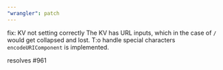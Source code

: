 ```yaml
---
"wrangler": patch
---
```


fix: KV not setting correctly
The KV has URL inputs, which in the case of `/` would get collapsed and lost.
T:o handle special characters `encodeURIComponent` is implemented.

resolves #961

